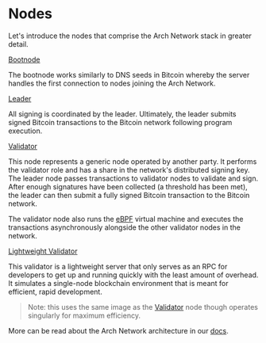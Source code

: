# Nodes

Let's introduce the nodes that comprise the Arch Network stack in greater detail.

[Bootnode]

The bootnode works similarly to DNS seeds in Bitcoin whereby the server handles the first connection to nodes joining the Arch Network.

[Leader]

All signing is coordinated by the leader. Ultimately, the leader submits signed Bitcoin transactions to the Bitcoin network following program execution.
    
[Validator]
  
This node represents a generic node operated by another party. It performs the validator role and has a share in the network's distributed signing key. The leader node passes transactions to validator nodes to validate and sign. After enough signatures have been collected (a threshold has been met), the leader can then submit a fully signed Bitcoin transaction to the Bitcoin network.

The validator node also runs the [eBPF] virtual machine and executes the transactions asynchronously alongside the other validator nodes in the network.

[Lightweight Validator]

This validator is a lightweight server that only serves as an RPC for developers to get up and running quickly with the least amount of overhead. It simulates a single-node blockchain environment that is meant for efficient, rapid development.

> Note: this uses the same image as the [Validator] node though operates singularly for maximum efficiency.
 
More can be read about the Arch Network architecture in our [docs].

<!-- External -->
[docs]: https://docs.arch.network
[eBPF]: https://ebpf.io/
[Bootnode]: https://github.com/Arch-Network/arch-cli/blob/main/templates/bootnode.sh
[Leader]: https://github.com/Arch-Network/arch-cli/blob/main/templates/leader.sh
[Validator]: https://github.com/Arch-Network/arch-cli/blob/main/templates/validator.sh
[Lightweight Validator]: https://github.com/Arch-Network/arch-cli/blob/main/templates/validator.sh
